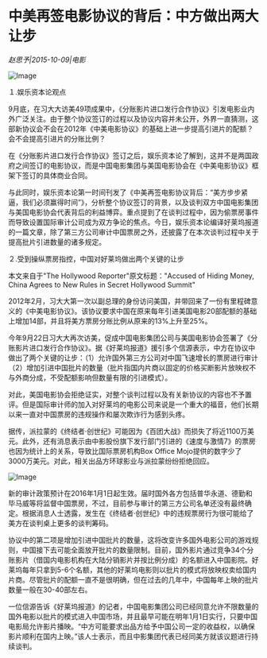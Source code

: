 # 中美再签电影协议的背后：中方做出两大让步

*赵思予|2015-10-09|电影*

![Image](http://si1.go2yd.com/get-image/0HnDRot7W1A)

１.娱乐资本论观点

9月底，在习大大访美49项成果中，《分账影片进口发行合作协议》引发电影业内外广泛关注。由于整个协议签订的过程以及协议内容并未公开，外界一直猜测，这部新协议会不会在2012年《中美电影协议》的基础上进一步提高引进片的配额？会不会提高引进片的分账比例？

在《分账影片进口发行合作协议》签订之后，娱乐资本论了解到，这并不是两国政府之间签订的电影协议，而是中国电影集团与美国电影协会在《中美电影协议》框架下签订的具体商业合同。

与此同时，娱乐资本论第一时间刊发了《中美再签电影协议背后：“美方步步紧逼，我们必须赢得时间”》，分析整个协议签订的背景，以及谈判双方中国电影集团与美国电影协会代表背后的利益博弈。重点提到了在谈判过程中，因为偷票房事件而导致设置国际审计公司成为双方争论的焦点。今日，娱乐资本论编译好莱坞报道的一篇文章，除了第三方公司审计中国票房之外，还披露了在本次谈判过程中关于提高批片引进数量的诸多规定。

２.受到操纵票房指控，中国对好莱坞做出两个关键的让步

本文来自于"The Hollywood Reporter"原文标题："Accused of Hiding Money, China Agrees to New Rules in Secret Hollywood Summit"

2012年2月，习大大第一次以副总理的身份访问美国，并带回来了一份有里程碑意义的《中美电影协议》。该协议要求中国在原来每年引进美国电影20部配额的基础上增加14部，并且将美方票房分账比例从原来的13%上升至25%。

今年9月22日习大大再次访美，促成中国电影集团公司与美国电影协会签署了《分账影片进口发行合作协议》。据《好莱坞报道》援引多个信源表示，中方在协议中做出了两个关键的让步：（1）允许国外第三方公司对中国飞速增长的票房进行审计（2）增加引进中国批片的数量（批片指国内片商以固定的价格买断影片放映权不与外商分成，不受配额影响但数量有限的引进模式）。

对此，美国电影协会拒绝证实，对整个谈判过程以及有关新协议的内容也不予置评。但是国际审计师的加入对好莱坞的电影公司来说是一个重大的福音，他们长期以来一直对中国票房的违规操作和屡次欺诈行为感到头疼。

据传，派拉蒙的《终结者·创世纪》可能因为《百团大战》而损失了将近1100万美元。此外，还有消息表示由中影股份旗下发行部门引进的《速度与激情7》的票房也因为统计上的关系，导致比国际票房机构Box Office Mojo提供的数字少了3000万美元。对此，相关出品方环球影业与派拉蒙纷纷拒绝回应。

![Image](http://si1.go2yd.com/get-image/0HnDRnHTNmy)

新的审计政策预计在2016年1月1日起生效。届时国外各方包括普华永道、德勤和毕马威等将监督中国票房，不过，目前参与审计的第三方公司名单还没有最终确定。根据消息人士透露，发生在《终结者·创世纪》中的违规票房行为很可能给了美方在谈判桌上更多的谈判筹码。

协议中的第二项是增加引进中国批片的数量，这将改变许多国外电影公司的游戏规则，中国接下去可能全面放开批片的数量限制。目前，国外影片通过竞争34个分账影片（借国内电影机构在大陆分销影片并按比例分成）的名额进入中国影院。好莱坞每年只拿到5-6个名额，其他的好莱坞电影则以批片的模式将放映权卖给国内片商。尽管批片的配额一直不是很明确，但在过去的几年中，中国每年上映的批片数量一般在30-40部左右。

一位信源告诉《好莱坞报道》的记者，中国电影集团公司已经同意允许不限数量的国外电影以批片的模式进入中国市场，并且最早可能在明年1月1日实行，只要中国电影局允许影片播映。“中方可能要求出品方给予中国公司一定的收益权，以确保影片顺利在国内上映。”该人士表示，而且中影集团代表已经同美方就该议题进行持续谈判。

